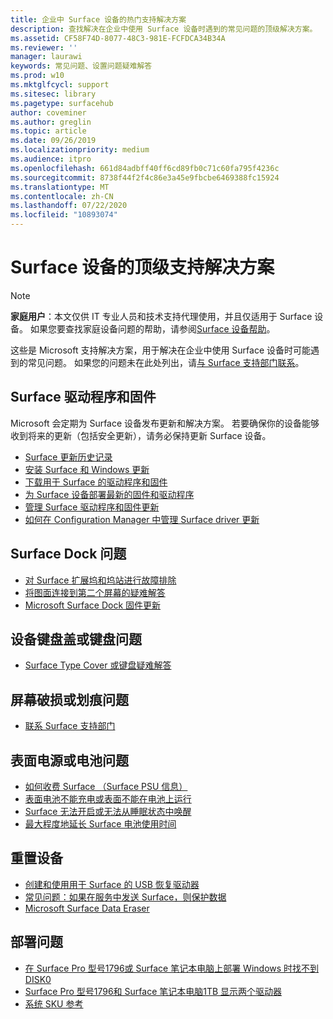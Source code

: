 ```yaml
---
title: 企业中 Surface 设备的热门支持解决方案
description: 查找解决在企业中使用 Surface 设备时遇到的常见问题的顶级解决方案。
ms.assetid: CF58F74D-8077-48C3-981E-FCFDCA34B34A
ms.reviewer: ''
manager: laurawi
keywords: 常见问题、设置问题疑难解答
ms.prod: w10
ms.mktglfcycl: support
ms.sitesec: library
ms.pagetype: surfacehub
author: coveminer
ms.author: greglin
ms.topic: article
ms.date: 09/26/2019
ms.localizationpriority: medium
ms.audience: itpro
ms.openlocfilehash: 661d84adbff40ff6cd89fb0c71c60fa795f4236c
ms.sourcegitcommit: 8738f44f2f4c86e3a45e9fbcbe6469388fc15924
ms.translationtype: MT
ms.contentlocale: zh-CN
ms.lasthandoff: 07/22/2020
ms.locfileid: "10893074"
---
```

# Surface 设备的顶级支持解决方案

> [!Note]
> **家庭用户**：本文仅供 IT 专业人员和技术支持代理使用，并且仅适用于 Surface 设备。 如果您要查找家庭设备问题的帮助，请参阅[Surface 设备帮助](https://support.microsoft.com/products/surface-devices)。

这些是 Microsoft 支持解决方案，用于解决在企业中使用 Surface 设备时可能遇到的常见问题。 如果您的问题未在此处列出，请[与 Surface 支持部门联系](contact-surface-support.md?tabs=online)。

## Surface 驱动程序和固件

Microsoft 会定期为 Surface 设备发布更新和解决方案。 若要确保你的设备能够收到将来的更新（包括安全更新），请务必保持更新 Surface 设备。

- [Surface 更新历史记录](https://www.microsoft.com/surface/support/install-update-activate/surface-update-history)
- [安装 Surface 和 Windows 更新](https://www.microsoft.com/surface/support/performance-and-maintenance/install-software-updates-for-surface?os=windows-10&=undefined)
- [下载用于 Surface 的驱动程序和固件](https://support.microsoft.com/help/4023482)
- [为 Surface 设备部署最新的固件和驱动程序](https://docs.microsoft.com/surface/deploy-the-latest-firmware-and-drivers-for-surface-devices)
- [管理 Surface 驱动程序和固件更新](https://docs.microsoft.com/surface/manage-surface-pro-3-firmware-updates)
- [如何在 Configuration Manager 中管理 Surface driver 更新](https://support.microsoft.com/help/4098906)

## Surface Dock 问题

- [对 Surface 扩展坞和坞站进行故障排除](https://support.microsoft.com/help/4023468/surface-troubleshoot-surface-dock-and-docking-stations)
- [将图面连接到第二个屏幕的疑难解答](https://support.microsoft.com/help/4023496)
- [Microsoft Surface Dock 固件更新](https://docs.microsoft.com/surface/surface-dock-updater)

## 设备键盘盖或键盘问题

- [Surface Type Cover 或键盘疑难解答](https://www.microsoft.com/surface/support/hardware-and-drivers/troubleshoot-surface-keyboards)

## 屏幕破损或划痕问题

- [联系 Surface 支持部门](contact-surface-support.md?tabs=online)

## 表面电源或电池问题

- [如何收费 Surface （Surface PSU 信息）](https://support.microsoft.com/help/4023496)
- [表面电池不能充电或表面不能在电池上运行](https://support.microsoft.com/help/4023536)
- [Surface 无法开启或无法从睡眠状态中唤醒](https://support.microsoft.com/help/4023537)
- [最大程度地延长 Surface 电池使用时间](https://support.microsoft.com/help/4483194)

## 重置设备

- [创建和使用用于 Surface 的 USB 恢复驱动器](https://support.microsoft.com/help/4023512)
- [常见问题：如果在服务中发送 Surface，则保护数据](https://support.microsoft.com/help/4023508)
- [Microsoft Surface Data Eraser](https://docs.microsoft.com/surface/microsoft-surface-data-eraser)

## 部署问题

- [在 Surface Pro 型号1796或 Surface 笔记本电脑上部署 Windows 时找不到 DISK0](https://support.microsoft.com/help/4046108)
- [Surface Pro 型号1796和 Surface 笔记本电脑1TB 显示两个驱动器](https://support.microsoft.com/help/4046105)
- [系统 SKU 参考](https://docs.microsoft.com/surface/surface-system-sku-reference)

